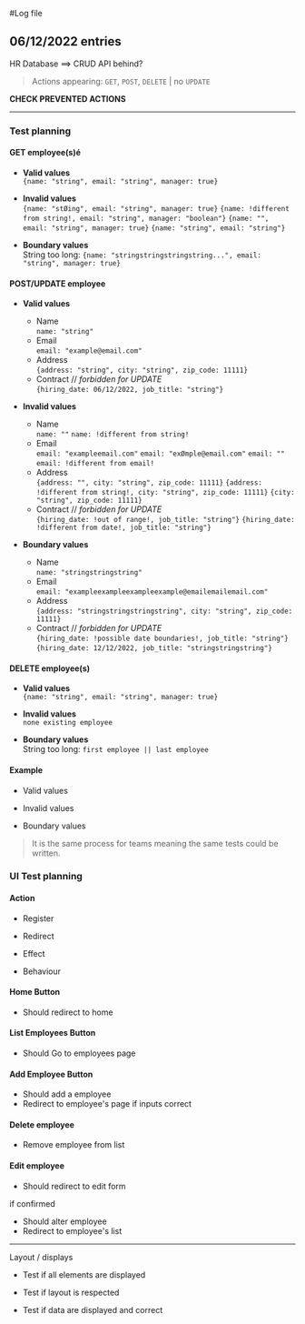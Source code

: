 #Log file

## 06/12/2022 entries

HR Database ==> CRUD API behind?
> Actions appearing: `GET`, `POST`, `DELETE` | no `UPDATE`

**CHECK PREVENTED ACTIONS**

---
### Test planning

#### GET employee(s)é

- **Valid values**  
`{name: "string", email: "string", manager: true}`

- **Invalid values**  
`{name: "stØing", email: "string", manager: true}`
`{name: !different from string!, email: "string", manager: "boolean"}`
`{name: "", email: "string", manager: true}`
`{name: "string", email: "string"}`

- **Boundary values**  
String too long:
`{name: "stringstringstringstring...", email: "string", manager: true}`

#### POST/UPDATE employee

- **Valid values**
	- Name  
	`name: "string"`
	- Email  
	`email: "example@email.com"`
	- Address  
	`{address: "string", city: "string", zip_code: 11111}`
	- Contract // *forbidden for UPDATE*  
	`{hiring_date: 06/12/2022, job_title: "string"}`

- **Invalid values**
	- Name  
	`name: ""`
	`name: !different from string!`
	- Email  
	`email: "exampleemail.com"`
	`email: "exØmple@email.com"`
	`email: ""`
	`email: !different from email!`
	- Address  
	`{address: "", city: "string", zip_code: 11111}`
	`{address: !different from string!, city: "string", zip_code: 11111}`
	`{city: "string", zip_code: 11111}`
	- Contract // *forbidden for UPDATE*  
	`{hiring_date: !out of range!, job_title: "string"}`
	`{hiring_date: !different from date!, job_title: "string"}`

- **Boundary values**
	- Name  
	`name: "stringstringstring"`
	- Email  
	`email: "exampleexampleexampleexample@emailemailemail.com"`
	- Address  
	`{address: "stringstringstringstring", city: "string", zip_code: 11111}`
	- Contract // *forbidden for UPDATE*  
	`{hiring_date: !possible date boundaries!, job_title: "string"}`
	`{hiring_date: 12/12/2022, job_title: "stringstringstring"}`
	
#### DELETE employee(s)

- **Valid values**  
`{name: "string", email: "string", manager: true}`

- **Invalid values**  
`none existing employee`

- **Boundary values**  
String too long:
`first employee || last employee`

#### Example

- Valid values 

- Invalid values

- Boundary values

> It is the same process for teams meaning the same tests could be written.


### UI Test planning

#### Action

- Register

- Redirect

- Effect

- Behaviour

#### Home Button

- Should redirect to home

#### List Employees Button

- Should Go to employees page

#### Add Employee Button

- Should add a employee
- Redirect to employee's page if inputs correct

#### Delete employee

- Remove employee from list

#### Edit employee

- Should redirect to edit form

if confirmed 

- Should alter employee
- Redirect to employee's list

---

Layout / displays

- Test if all elements are displayed

- Test if layout is respected

- Test if data are displayed and correct



